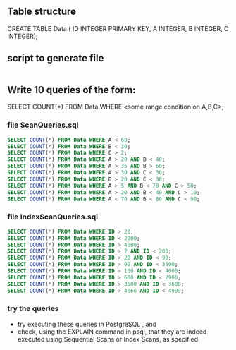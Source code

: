 
## Table structure
CREATE TABLE Data (
    ID INTEGER PRIMARY KEY,
    A INTEGER,
    B INTEGER,
    C INTEGER);

## script to generate file
```shell

```

## Write 10 queries of the form:
SELECT COUNT(*)
FROM Data
WHERE <some range condition on A,B,C>;

### file ScanQueries.sql
```sql
SELECT COUNT(*) FROM Data WHERE A < 60;
SELECT COUNT(*) FROM Data WHERE B < 30;
SELECT COUNT(*) FROM Data WHERE C > 2;
SELECT COUNT(*) FROM Data WHERE A > 20 AND B < 40;
SELECT COUNT(*) FROM Data WHERE A > 35 AND B > 60;
SELECT COUNT(*) FROM Data WHERE A > 30 AND C < 30;
SELECT COUNT(*) FROM Data WHERE B > 20 AND C < 30;
SELECT COUNT(*) FROM Data WHERE A > 5 AND B < 70 AND C > 50;
SELECT COUNT(*) FROM Data WHERE A > 20 AND B < 40 AND C > 10;
SELECT COUNT(*) FROM Data WHERE A < 70 AND B < 80 AND C < 90;
```

### file IndexScanQueries.sql
```sql
SELECT COUNT(*) FROM Data WHERE ID > 20;
SELECT COUNT(*) FROM Data WHERE ID < 2000;
SELECT COUNT(*) FROM Data WHERE ID > 4000;
SELECT COUNT(*) FROM Data WHERE ID > 7 AND ID < 200;
SELECT COUNT(*) FROM Data WHERE ID > 20 AND ID < 90;
SELECT COUNT(*) FROM Data WHERE ID > 99 AND ID < 3500;
SELECT COUNT(*) FROM Data WHERE ID > 100 AND ID < 4000;
SELECT COUNT(*) FROM Data WHERE ID > 600 AND ID < 2900;
SELECT COUNT(*) FROM Data WHERE ID > 3500 AND ID < 3600;
SELECT COUNT(*) FROM Data WHERE ID > 4666 AND ID < 4999;
```

### try the queries
- try executing these queries in PostgreSQL , and
- check, using the EXPLAIN command in psql, that they are indeed executed using Sequential Scans or Index Scans, as specified


##
